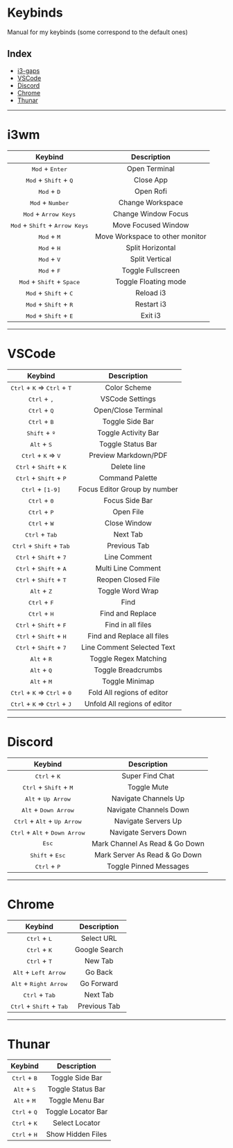 # Keybinds

Manual for my keybinds (some correspond to the default ones)

## Index

- [i3-gaps](#i3-gaps)
- [VSCode](#VSCode)
- [Discord](#Discord)
- [Chrome](#Chrome)
- [Thunar](#Thunar)

___
# i3wm
 
| Keybind                                                   | Description                     |
| :-------------------------------------------------------: | :-----------------------------: |
| <kbd>Mod</kbd> + <kbd>Enter</kbd>                         | Open Terminal                   |
| <kbd>Mod</kbd> + <kbd>Shift</kbd> + <kbd>Q</kbd>          | Close App                       |
| <kbd>Mod</kbd> + <kbd>D</kbd>                             | Open Rofi                       |
| <kbd>Mod</kbd> + <kbd>Number</kbd>                        | Change Workspace                |
| <kbd>Mod</kbd> + <kbd>Arrow Keys</kbd>                    | Change Window Focus             |
| <kbd>Mod</kbd> + <kbd>Shift</kbd> + <kbd>Arrow Keys</kbd> | Move Focused Window             |
| <kbd>Mod</kbd> + <kbd>M</kbd>                             | Move Workspace to other monitor |
| <kbd>Mod</kbd> + <kbd>H</kbd>                             | Split Horizontal                |
| <kbd>Mod</kbd> + <kbd>V</kbd>                             | Split Vertical                  |
| <kbd>Mod</kbd> + <kbd>F</kbd>                             | Toggle Fullscreen               |
| <kbd>Mod</kbd> + <kbd>Shift</kbd> + <kbd>Space</kbd>      | Toggle Floating mode            |
| <kbd>Mod</kbd> + <kbd>Shift</kbd> + <kbd>C</kbd>          | Reload i3                       |
| <kbd>Mod</kbd> + <kbd>Shift</kbd> + <kbd>R</kbd>          | Restart i3                      |
| <kbd>Mod</kbd> + <kbd>Shift</kbd> + <kbd>E</kbd>          | Exit i3                         |

___
# VSCode

| Keybind                                                          | Description                  |
| :--------------------------------------------------------------: | :--------------------------: |
| <kbd>Ctrl</kbd> + <kbd>K</kbd> => <kbd>Ctrl</kbd> + <kbd>T</kbd> | Color Scheme                 |
| <kbd>Ctrl</kbd> + <kbd>,</kbd>                                   | VSCode Settings              |
| <kbd>Ctrl</kbd> + <kbd>Q</kbd>                                   | Open/Close Terminal          |
| <kbd>Ctrl</kbd> + <kbd>B</kbd>                                   | Toggle Side Bar              |
| <kbd>Shift</kbd> + <kbd>º</kbd>                                  | Toggle Activity Bar          |
| <kbd>Alt</kbd> + <kbd>S</kbd>                                    | Toggle Status Bar            |
| <kbd>Ctrl</kbd> + <kbd>K</kbd> => <kbd>V</kbd>                   | Preview Markdown/PDF         |
| <kbd>Ctrl</kbd> + <kbd>Shift</kbd> + <kbd>K</kbd>                | Delete line                  |
| <kbd>Ctrl</kbd> + <kbd>Shift</kbd> + <kbd>P</kbd>                | Command Palette              |
| <kbd>Ctrl</kbd> + <kbd>[1-9]</kbd>                               | Focus Editor Group by number |
| <kbd>Ctrl</kbd> + <kbd>0</kbd>                                   | Focus Side Bar               |
| <kbd>Ctrl</kbd> + <kbd>P</kbd>                                   | Open File                    |
| <kbd>Ctrl</kbd> + <kbd>W</kbd>                                   | Close Window                 |
| <kbd>Ctrl</kbd> + <kbd>Tab</kbd>                                 | Next Tab                     |
| <kbd>Ctrl</kbd> + <kbd>Shift</kbd> + <kbd>Tab</kbd>              | Previous Tab                 |
| <kbd>Ctrl</kbd> + <kbd>Shift</kbd> + <kbd>7</kbd>                | Line Comment                 |
| <kbd>Ctrl</kbd> + <kbd>Shift</kbd> + <kbd>A</kbd>                | Multi Line Comment           |
| <kbd>Ctrl</kbd> + <kbd>Shift</kbd> + <kbd>T</kbd>                | Reopen Closed File           |
| <kbd>Alt</kbd> + <kbd>Z</kbd>                                    | Toggle Word Wrap             |
| <kbd>Ctrl</kbd> + <kbd>F</kbd>                                   | Find                         |
| <kbd>Ctrl</kbd> + <kbd>H</kbd>                                   | Find and Replace             |
| <kbd>Ctrl</kbd> + <kbd>Shift</kbd> + <kbd>F</kbd>                | Find in all files            |
| <kbd>Ctrl</kbd> + <kbd>Shift</kbd> + <kbd>H</kbd>                | Find and Replace all files   |
| <kbd>Ctrl</kbd> + <kbd>Shift</kbd> + <kbd>7</kbd>                | Line Comment Selected Text   |
| <kbd>Alt</kbd> + <kbd>R</kbd>                                    | Toggle Regex Matching        |
| <kbd>Alt</kbd> + <kbd>Q</kbd>                                    | Toggle Breadcrumbs           |
| <kbd>Alt</kbd> + <kbd>M</kbd>                                    | Toggle Minimap               |
| <kbd>Ctrl</kbd> + <kbd>K</kbd> => <kbd>Ctrl</kbd> + <kbd>0</kbd> | Fold All regions of editor   |
| <kbd>Ctrl</kbd> + <kbd>K</kbd> => <kbd>Ctrl</kbd> + <kbd>J</kbd> | Unfold All regions of editor |

___
# Discord

| Keybind                                                  | Description                     |
| :------------------------------------------------------: | :-----------------------------: |
| <kbd>Ctrl</kbd> + <kbd>K</kbd>                           | Super Find Chat                 |
| <kbd>Ctrl</kbd> + <kbd>Shift</kbd> + <kbd>M</kbd>        | Toggle Mute                     |
| <kbd>Alt</kbd> + <kbd>Up Arrow</kbd>                     | Navigate Channels Up            |
| <kbd>Alt</kbd> + <kbd>Down Arrow</kbd>                   | Navigate Channels Down          |
| <kbd>Ctrl</kbd> + <kbd>Alt</kbd> + <kbd>Up Arrow</kbd>   | Navigate Servers Up             |
| <kbd>Ctrl</kbd> + <kbd>Alt</kbd> + <kbd>Down Arrow</kbd> | Navigate Servers Down           |
| <kbd>Esc</kbd>                                           | Mark Channel As Read & Go Down  |
| <kbd>Shift</kbd> + <kbd>Esc</kbd>                        | Mark Server As Read & Go Down   |
| <kbd>Ctrl</kbd> + <kbd>P</kbd>                           | Toggle Pinned Messages          |

___
# Chrome

| Keybind                                             | Description          |
| :-------------------------------------------------: | :------------------: |
| <kbd>Ctrl</kbd> + <kbd>L</kbd>                      | Select URL           |
| <kbd>Ctrl</kbd> + <kbd>K</kbd>                      | Google Search        |
| <kbd>Ctrl</kbd> + <kbd>T</kbd>                      | New Tab              |
| <kbd>Alt</kbd> + <kbd>Left Arrow</kbd>              | Go Back              |
| <kbd>Alt</kbd> + <kbd>Right Arrow</kbd>             | Go Forward           |
| <kbd>Ctrl</kbd> + <kbd>Tab</kbd>                    | Next Tab             |
| <kbd>Ctrl</kbd> + <kbd>Shift</kbd> + <kbd>Tab</kbd> | Previous Tab         |


___
# Thunar

| Keybind                        | Description        |
| :----------------------------: | :----------------: |
| <kbd>Ctrl</kbd> + <kbd>B</kbd> | Toggle Side Bar    |
| <kbd>Alt</kbd> + <kbd>S</kbd>  | Toggle Status Bar  |
| <kbd>Alt</kbd> + <kbd>M</kbd>  | Toggle Menu Bar    |
| <kbd>Ctrl</kbd> + <kbd>Q</kbd> | Toggle Locator Bar |
| <kbd>Ctrl</kbd> + <kbd>K</kbd> | Select Locator     |
| <kbd>Ctrl</kbd> + <kbd>H</kbd> | Show Hidden Files  |


<!--
| Keybind                      | Description                  |
| :--------------------------: | :--------------------------: |
| `Ctrl` + `K` => `Ctrl` + `T` | Color Scheme                 |
| `Ctrl` + `,`                 | VSCode Settings              |
| `Ctrl` + `Q`                 | Open/Close Terminal          |
| `Ctrl` + `B`                 | Toggle Side Bar              |
| `Shift` + `º`                | Toggle Activity Bar          |
| `Alt` + `S`                  | Toggle Status Bar            |
| `Ctrl` + `K` => `V`          | Preview Markdown/PDF         |
| `Ctrl` + `Shift` + `K`       | Delete line                  |
| `Ctrl` + `Shift` + `P`       | Command Palette              |
| `Ctrl` + `[1-9]`             | Focus Editor Group by number |
| `Ctrl` + `0`                 | Focus Side Bar               |
| `Ctrl` + `P`                 | Open File                    |
| `Ctrl` + `W`                 | Close Window                 |
| `Ctrl` + `Tab`               | Next Tab                     |
| `Ctrl` + `Shift` + `Tab`     | Previous Tab                 |
| `Ctrl` + `Shift` + `7`       | Line Comment                 |
| `Ctrl` + `Shift` + `A`       | Multi Line Comment           |
| `Ctrl` + `Shift` + `T`       | Reopen Closed File           |
| `Alt` + `Z`                  | Toggle Word Wrap             |
| `Ctrl` + `F`                 | Find                         |
| `Ctrl` + `H`                 | Find and Replace             |
| `Ctrl` + `Shift` + `F`       | Find in all files            |
| `Ctrl` + `Shift` + `H`       | Find and Replace all files   |
| `Ctrl` + `Shift` + `7`       | Line Comment Selected Text   |
| `Alt` + `R`                  | Toggle Regex Matching        |
| `Alt` + `Q`                  | Toggle Breadcrumbs           |
| `Alt` + `M`                  | Toggle Minimap               |
| `Ctrl` + `K` => `Ctrl` + `0` | Fold All regions of editor   |
| `Ctrl` + `K` => `Ctrl` + `J` | Unfold All regions of editor |

___
# Discord

| Keybind                       | Description                     |
| :---------------------------: | :-----------------------------: |
| `Ctrl` + `K`                  | Super Find Chat                 |
| `Ctrl` + `Shift` + `M`        | Toggle Mute                     |
| `Alt` + `Up Arrow`            | Navigate Channels Up            |
| `Alt` + `Down Arrow`          | Navigate Channels Down          |
| `Ctrl` + `Alt` + `Up Arrow`   | Navigate Servers Up             |
| `Ctrl` + `Alt` + `Down Arrow` | Navigate Servers Down           |
| `Esc`                         | Mark Channel As Read & Go Down  |
| `Shift` + `Esc`               | Mark Server As Read & Go Down   |
| `Ctrl` + `P`                  | Toggle Pinned Messages          |

___
# Chrome

| Keybind                  | Description          |
| :----------------------: | :------------------: |
| `Ctrl` + `L`             | Select URL           |
| `Ctrl` + `K`             | Google Search        |
| `Ctrl` + `T`             | New Tab              |
| `Alt` + `Left Arrow`     | Go Back              |
| `Alt` + `Right Arrow`    | Go Forward           |
| `Ctrl` + `Tab`           | Next Tab             |
| `Ctrl` + `Shift` + `Tab` | Previous Tab         |


___
# Thunar

| Keybind      | Description        |
| :----------: | :----------------: |
| `Ctrl` + `B` | Toggle Side Bar    |
| `Alt` + `S`  | Toggle Status Bar  |
| `Alt` + `M`  | Toggle Menu Bar    |
| `Ctrl` + `Q` | Toggle Locator Bar |
| `Ctrl` + `K` | Select Locator     |
| `Ctrl` + `H` | Show Hidden Files  |

-->